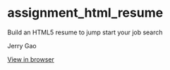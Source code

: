 # assignment_html_resume
Build an HTML5 resume to jump start your job search

Jerry Gao

[View in browser](http://observant-hate.surge.sh/)
